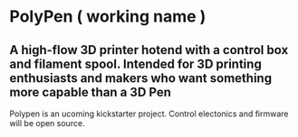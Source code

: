 # PolyPen ( working name )
## A high-flow 3D printer hotend with a control box and filament spool.  Intended for 3D printing enthusiasts and makers who want something more capable than a 3D Pen

Polypen is an ucoming kickstarter project.   Control electonics and firmware will be open source.
